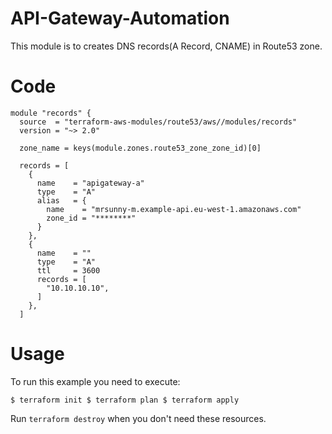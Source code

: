 # API-Gateway-Automation

This module is to creates DNS records(A Record, CNAME) in Route53 zone.


# Code

```
module "records" {
  source  = "terraform-aws-modules/route53/aws//modules/records"
  version = "~> 2.0"

  zone_name = keys(module.zones.route53_zone_zone_id)[0]

  records = [
    {
      name    = "apigateway-a"
      type    = "A"
      alias   = {
        name    = "mrsunny-m.example-api.eu-west-1.amazonaws.com"
        zone_id = "********"
      }
    },
    {
      name    = ""
      type    = "A"
      ttl     = 3600
      records = [
        "10.10.10.10",
      ]
    },
  ]
```


# Usage
To run this example you need to execute:


`$ terraform init
$ terraform plan
$ terraform apply`

Run `terraform destroy` when you don't need these resources.
